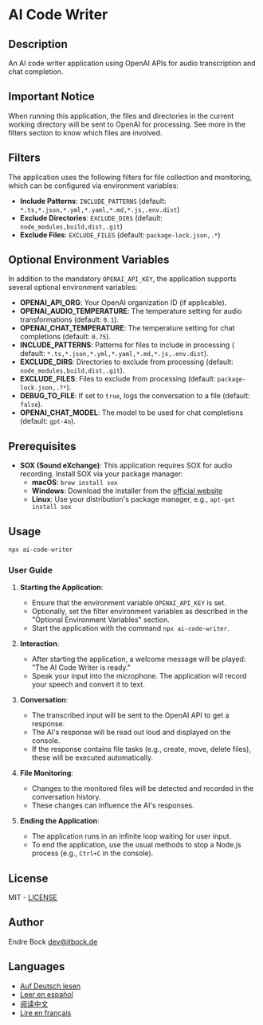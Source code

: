 # AI Code Writer

## Description

An AI code writer application using OpenAI APIs for audio transcription and chat completion.

## Important Notice

When running this application, the files and directories in the current working directory will be sent to OpenAI for
processing. See more in the filters section to know which files are involved.

## Filters

The application uses the following filters for file collection and monitoring, which can be configured via environment
variables:

- **Include Patterns**: `INCLUDE_PATTERNS` (default: `*.ts,*.json,*.yml,*.yaml,*.md,*.js,.env.dist`)
- **Exclude Directories**: `EXCLUDE_DIRS` (default: `node_modules,build,dist,.git`)
- **Exclude Files**: `EXCLUDE_FILES` (default: `package-lock.json,.*`)

## Optional Environment Variables

In addition to the mandatory `OPENAI_API_KEY`, the application supports several optional environment variables:

- **OPENAI_API_ORG**: Your OpenAI organization ID (if applicable).
- **OPENAI_AUDIO_TEMPERATURE**: The temperature setting for audio transformations (default: `0.1`).
- **OPENAI_CHAT_TEMPERATURE**: The temperature setting for chat completions (default: `0.75`).
- **INCLUDE_PATTERNS**: Patterns for files to include in processing (
  default: `*.ts,*.json,*.yml,*.yaml,*.md,*.js,.env.dist`).
- **EXCLUDE_DIRS**: Directories to exclude from processing (default: `node_modules,build,dist,.git`).
- **EXCLUDE_FILES**: Files to exclude from processing (default: `package-lock.json,.?*`).
- **DEBUG_TO_FILE**: If set to `true`, logs the conversation to a file (default: `false`).
- **OPENAI_CHAT_MODEL**: The model to be used for chat completions (default: `gpt-4o`).

## Prerequisites

- **SOX (Sound eXchange)**: This application requires SOX for audio recording. Install SOX via your package manager:
    - **macOS**: `brew install sox`
    - **Windows**: Download the installer from the [official website](http://sox.sourceforge.net/)
    - **Linux**: Use your distribution's package manager, e.g., `apt-get install sox`

## Usage

```sh
npx ai-code-writer
```

### User Guide

1. **Starting the Application**:
    - Ensure that the environment variable `OPENAI_API_KEY` is set.
    - Optionally, set the filter environment variables as described in the "Optional Environment Variables" section.
    - Start the application with the command `npx ai-code-writer`.

2. **Interaction**:
    - After starting the application, a welcome message will be played: "The AI Code Writer is ready."
    - Speak your input into the microphone. The application will record your speech and convert it to text.

3. **Conversation**:
    - The transcribed input will be sent to the OpenAI API to get a response.
    - The AI's response will be read out loud and displayed on the console.
    - If the response contains file tasks (e.g., create, move, delete files), these will be executed automatically.

4. **File Monitoring**:
    - Changes to the monitored files will be detected and recorded in the conversation history.
    - These changes can influence the AI's responses.

5. **Ending the Application**:
    - The application runs in an infinite loop waiting for user input.
    - To end the application, use the usual methods to stop a Node.js process (e.g., `Ctrl+C` in the console).

## License

MIT - [LICENSE](./LICENSE)

## Author

Endre Bock <dev@itbock.de>

## Languages

- [Auf Deutsch lesen](./README_de.md)
- [Leer en español](./README_es.md)
- [阅读中文](./README_zh.md)
- [Lire en français](./README_fr.md)
